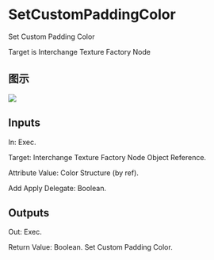 # SetCustomPaddingColor

Set Custom Padding Color

Target is Interchange Texture Factory Node

## 图示

![]($-20221218-19353849.png)

## Inputs

In: Exec.

Target: Interchange Texture Factory Node Object Reference.

Attribute Value: Color Structure (by ref).

Add Apply Delegate: Boolean.  

## Outputs

Out: Exec.

Return Value: Boolean. Set Custom Padding Color.

